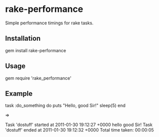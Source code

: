 rake-performance
================

Simple performance timings for rake tasks.

Installation
------------

  gem install rake-performance

Usage
-----

  gem require 'rake_performance'

Example
-------

  task :do_something do
    puts "Hello, good Sir!"
    sleep(5)
  end

  =>

  Task 'dostuff' started at 2011-01-30 19:12:27 +0000
  hello good Sir!
  Task 'dostuff' ended at 2011-01-30 19:12:32 +0000
  Total time taken: 00:00:05

